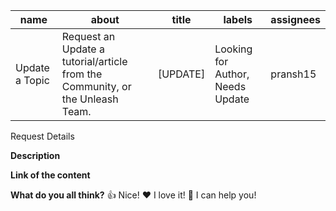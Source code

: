 | name | about | title | labels | assignees |
| --- | --- | --- | --- | --- | 
| Update a Topic | Request an Update a tutorial/article from the Community, or the Unleash Team. | [UPDATE] | Looking for Author, Needs Update | pransh15 |

Request Details

**Description**
<!--
Hello 👋 

Before you start, please make sure your issue is easy to understand.
To make your issue readable make sure you use valid Markdown syntax.

Also, make sure that this request doesn't exist anymore.

Please describe your modifications.
-->

**Link of the content**


**What do you all think?**
👍 Nice!
❤️ I love it!
🚀 I can help you!